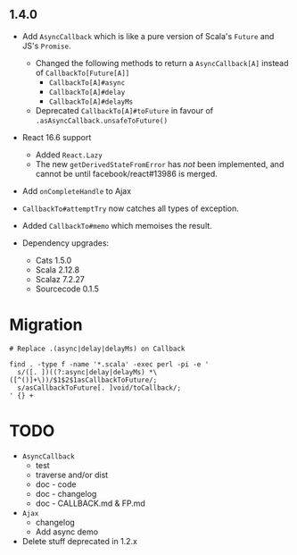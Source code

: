 ## 1.4.0

* Add `AsyncCallback` which is like a pure version of Scala's `Future` and JS's `Promise`.
  * Changed the following methods to return a `AsyncCallback[A]` instead of `CallbackTo[Future[A]]`
    * `CallbackTo[A]#async`
    * `CallbackTo[A]#delay`
    * `CallbackTo[A]#delayMs`
  * Deprecated `CallbackTo[A]#toFuture` in favour of `.asAsyncCallback.unsafeToFuture()`

* React 16.6 support
  * Added `React.Lazy`
  * The new `getDerivedStateFromError` has *not* been implemented, and cannot be until facebook/react#13986 is merged.

* Add `onCompleteHandle` to Ajax

* `CallbackTo#attemptTry` now catches all types of exception.
* Added `CallbackTo#memo` which memoises the result.

* Dependency upgrades:
  * Cats 1.5.0
  * Scala 2.12.8
  * Scalaz 7.2.27
  * Sourcecode 0.1.5

# Migration

```
# Replace .(async|delay|delayMs) on Callback

find . -type f -name '*.scala' -exec perl -pi -e '
  s/([. ])((?:async|delay|delayMs) *\([^()]+\))/$1$2$1asCallbackToFuture/;
  s/asCallbackToFuture[. ]void/toCallback/;
' {} +
```
# TODO

* `AsyncCallback`
  * test
  * traverse and/or dist
  * doc - code
  * doc - changelog
  * doc - CALLBACK.md & FP.md
* `Ajax`
  * changelog
  * Add async demo
* Delete stuff deprecated in 1.2.x